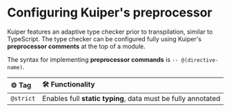 # Configuring Kuiper's preprocessor
Kuiper features an adaptive type checker prior to transpilation, similar to TypeScript. The type checker can be configured fully using Kuiper's **preprocessor comments** at the top of a module.

The syntax for implementing **preprocessor commands** is `-- @(directive-name)`.

| ⚙️ Tag                            | 🛠️ Functionality                                                              |
|:--------------------------------- |:-------------------------------------------------------------------------------|
|`@strict`                          | Enables full **static typing**, data must be fully annotated                   |
